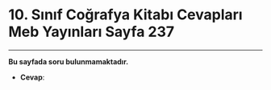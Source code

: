 # 10. Sınıf Coğrafya Kitabı Cevapları Meb Yayınları Sayfa 237

---

**Bu sayfada soru bulunmamaktadır.**

-   **Cevap**: